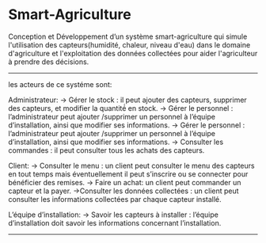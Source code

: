 # Smart-Agriculture
Conception et Développement d’un système smart-agriculture qui simule l'utilisation des capteurs(humidité, chaleur, niveau d'eau) dans le domaine d'agriculture et l'exploitation des données collectées pour aider l'agriculteur à prendre des décisions. 
***********************************
les acteurs de ce systéme sont:

Administrateur:
  -> Gérer le stock : il peut ajouter des capteurs, supprimer des capteurs, et modifier la quantité́ en stock.
  -> Gérer le personnel : l’administrateur peut ajouter /supprimer un personnel à l’équipe d’installation, ainsi que modifier ses informations.
  -> Gérer le personnel : l’administrateur peut ajouter /supprimer un personnel à l’équipe d’installation, ainsi que modifier ses informations.
  -> Consulter les commandes : il peut consulter tous les achats des capteurs.

Client:
  -> Consulter le menu : un client peut consulter le menu des capteurs en tout temps mais éventuellement il peut s’inscrire ou se connecter pour bénéficier des remises.
  -> Faire un achat: un client peut commander un capteur et la payer.
  ->Consulter les données collectées : un client peut consulter les informations collectées par chaque capteur installé.

L’équipe d’installation:
  -> Savoir les capteurs à installer : l’équipe d’installation doit savoir les informations concernant l’installation.
***************************************
